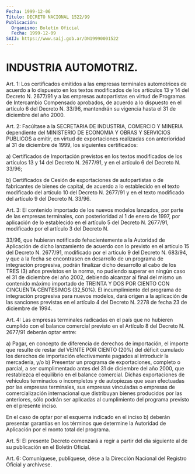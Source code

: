```yaml
---
Fecha: 1999-12-06
Título: DECRETO NACIONAL 1522/99
Publicación:
  Organismo: Boletín Oficial
  Fecha: 1999-12-09
SAIJ: https://www.saij.gob.ar/DN19990001522
---
```

# INDUSTRIA AUTOMOTRIZ.

<a id="1"></a>
Art. 1:   Los certificados emitidos a las empresas terminales automotrices de acuerdo a lo dispuesto en los textos modificados de los artículos 13  y  14  del  Decreto N. 2677/91 y a las empresas autopartistas  en  virtud  de  Programas de Intercambio  Compensado aprobados, de acuerdo a lo dispuesto  en el artículo 6 del Decreto N. 33/96, mantendrán su vigencia hasta el  31  de diciembre del año 2000.

<a id="2"></a>
Art.  2:  Facúltase  a  la SECRETARIA DE INDUSTRIA,  COMERCIO  Y MINERIA dependiente del MINISTERIO  DE ECONOMIA Y OBRAS Y SERVICIOS PUBLICOS  a  emitir,  en  virtud de exportaciones  realizadas  con anterioridad al 31 de diciembre de 1999, los siguientes certificados:

a) Certificados de Importación previstos en los textos modificados de los artículos 13 y 14 del Decreto N. 2677/91, y en el artículo 6 del  Decreto N. 33/96;

b) Certificados de Cesión de exportaciones de autopartistas  o  de fabricantes  de bienes de capital,  de acuerdo a lo establecido en el texto modificado  del artículo 10  del  Decreto  N. 2677/91  y en el texto modificado del artículo 9 del Decreto N. 33/96.

<a id="3"></a>
Art. 3: El contenido importado de los nuevos modelos lanzados, por parte de las empresas terminales, con posterioridad  al 1 de enero de  1997,  por  aplicación de lo establecido en el artículo 5  del Decreto N. 2677/91,  modificado  por  el artículo 3 del Decreto N.

33/96, que hubieran notificado fehacientemente  a  la  Autoridad de Aplicación  de  dicho  lanzamiento de acuerdo con lo previsto en el artículo 15 del Decreto N. 2677/91, modificado por el artículo 9 del Decreto N. 683/94, y que  a la fecha se encontrasen en desarrollo de un programa de integración  progresiva,  podrán  finalizar  dicho desarrollo al cabo de los TRES (3) años previstos en la norma,  no pudiendo  superar  en ningún caso el 31 de diciembre del año 2002, debiendo alcanzar al final del mismo un contenido máximo importado de TREINTA Y DOS POR  CIENTO  CON CINCUENTA CENTESIMOS (32,50%). El incumplimiento del programa de  integración progresiva para nuevos modelos, dará origen a la aplicación  de las sanciones previstas en el artículo 4 del Decreto N. 2278 de fecha 23 de diciembre de 1994.

<a id="4"></a>
Art.  4:  Las  empresas terminales radicadas en el  país  que  no hubieren cumplido con el balance comercial previsto en el Artículo 8 del Decreto N. 2677/91  deberán optar entre:

a) Pagar, en concepto de diferencia de derechos  de  importación, el importe que resulte de restar del VEINTE POR CIENTO (20%)  del déficit  cumulado  los derechos  de  importación  efectivamente pagados al introducir la mercadería, y/o b) Presentar un programa de exportaciones, completo o parcial, a ser cumplimentado antes del 31  de  diciembre  del año 2000, que restablezca el equilibrio en el balance comercial. Dichas exportaciones de vehículos terminados o incompletos y de autopiezas que sean efectuadas por  las  empresas terminales, sus empresas vinculadas  o empresas de comercialización  internacional que distribuyan bienes  producidos  por las anteriores, sólo podrán ser aplicadas al cumplimiento del programa previsto en el presente inciso.

En el caso de optar por el esquema indicado en el inciso b) deberán presentar garantías en los términos  que determine la Autoridad de Aplicación por el monto total del programa.

<a id="5"></a>
Art. 5:  El presente Decreto comenzará  a  regir  a partir del día siguiente al de su publicación en el Boletín Oficial.

<a id="6"></a>
Art. 6: Comuníquese, publíquese, dése a la Dirección  Nacional del Registro Oficial y archívese.